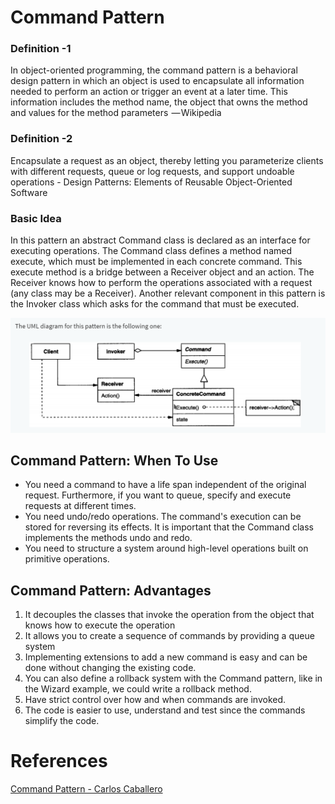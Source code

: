 # Command Pattern

### Definition -1

In object-oriented programming, the command pattern is a behavioral design pattern in which an object is used to encapsulate all information needed to perform an action or trigger an event at a later time. This information includes the method name, the object that owns the method and values for the method parameters  — Wikipedia

### Definition -2

Encapsulate a request as an object, thereby letting you parameterize clients with different requests, queue or log requests, and support undoable operations - Design Patterns: Elements of Reusable Object-Oriented Software

### Basic Idea

In this pattern an abstract Command class is declared as an interface for executing operations. The Command class defines a method named execute, which must be implemented in each concrete command. This execute method is a bridge between a Receiver object and an action. The Receiver knows how to perform the operations associated with a request (any class may be a Receiver). Another relevant component in this pattern is the Invoker class which asks for the command that must be executed.

![alt text](UML-diagram-CommandPattern.png)

## Command Pattern: When To Use

- You need a command to have a life span independent of the original request. Furthermore, if you want to queue, specify and execute requests at different times.
- You need undo/redo operations. The command's execution can be stored for reversing its effects. It is important that the Command class implements the methods undo and redo.
- You need to structure a system around high-level operations built on primitive operations.

## Command Pattern: Advantages

1. It decouples the classes that invoke the operation from the object that knows how to execute the operation
2. It allows you to create a sequence of commands by providing a queue system
3. Implementing extensions to add a new command is easy and can be done without changing the existing code.
4. You can also define a rollback system with the Command pattern, like in the Wizard example, we could write a rollback method.
5. Have strict control over how and when commands are invoked.
6. The code is easier to use, understand and test since the commands simplify the code.

# References

[Command Pattern - Carlos Caballero](https://www.carloscaballero.io/design-patterns-command/)
